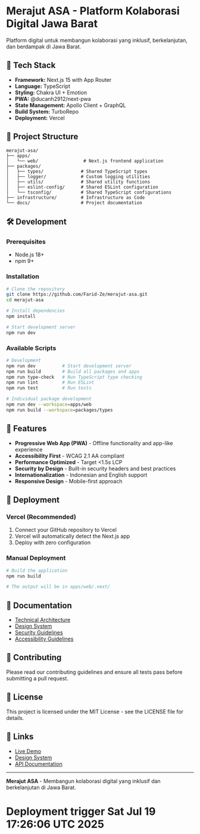 # Merajut ASA - Platform Kolaborasi Digital Jawa Barat

Platform digital untuk membangun kolaborasi yang inklusif, berkelanjutan, dan berdampak di Jawa Barat.

## 🚀 Tech Stack

- **Framework:** Next.js 15 with App Router
- **Language:** TypeScript
- **Styling:** Chakra UI + Emotion
- **PWA:** @ducanh2912/next-pwa
- **State Management:** Apollo Client + GraphQL
- **Build System:** TurboRepo
- **Deployment:** Vercel

## 📁 Project Structure

```
merajut-asa/
├── apps/
│   └── web/                 # Next.js frontend application
├── packages/
│   ├── types/              # Shared TypeScript types
│   ├── logger/             # Custom logging utilities
│   ├── utils/              # Shared utility functions
│   ├── eslint-config/      # Shared ESLint configuration
│   └── tsconfig/           # Shared TypeScript configurations
├── infrastructure/         # Infrastructure as Code
└── docs/                   # Project documentation
```

## 🛠️ Development

### Prerequisites

- Node.js 18+
- npm 9+

### Installation

```bash
# Clone the repository
git clone https://github.com/Farid-Ze/merajut-asa.git
cd merajut-asa

# Install dependencies
npm install

# Start development server
npm run dev
```

### Available Scripts

```bash
# Development
npm run dev          # Start development server
npm run build        # Build all packages and apps
npm run type-check   # Run TypeScript type checking
npm run lint         # Run ESLint
npm run test         # Run tests

# Individual package development
npm run dev --workspace=apps/web
npm run build --workspace=packages/types
```

## 🌟 Features

- **Progressive Web App (PWA)** - Offline functionality and app-like experience
- **Accessibility First** - WCAG 2.1 AA compliant
- **Performance Optimized** - Target <1.5s LCP
- **Security by Design** - Built-in security headers and best practices
- **Internationalization** - Indonesian and English support
- **Responsive Design** - Mobile-first approach

## 🚀 Deployment

### Vercel (Recommended)

1. Connect your GitHub repository to Vercel
2. Vercel will automatically detect the Next.js app
3. Deploy with zero configuration

### Manual Deployment

```bash
# Build the application
npm run build

# The output will be in apps/web/.next/
```

## 📖 Documentation

- [Technical Architecture](./docs/dokumen-resmi-project/tech-architecture.md)
- [Design System](./docs/dokumen-resmi-project/ui-ux-design-system.md)
- [Security Guidelines](./docs/dokumen-resmi-project/security-architecture.md)
- [Accessibility Guidelines](./docs/dokumen-resmi-project/accessibility-requirements.md)

## 🤝 Contributing

Please read our contributing guidelines and ensure all tests pass before submitting a pull request.

## 📄 License

This project is licensed under the MIT License - see the LICENSE file for details.

## 🔗 Links

- [Live Demo](https://merajut-asa.vercel.app)
- [Design System](https://merajut-asa-storybook.vercel.app)
- [API Documentation](https://api.merajut-asa.com/docs)

---

**Merajut ASA** - Membangun kolaborasi digital yang inklusif dan berkelanjutan di Jawa Barat.
# Deployment trigger Sat Jul 19 17:26:06 UTC 2025
